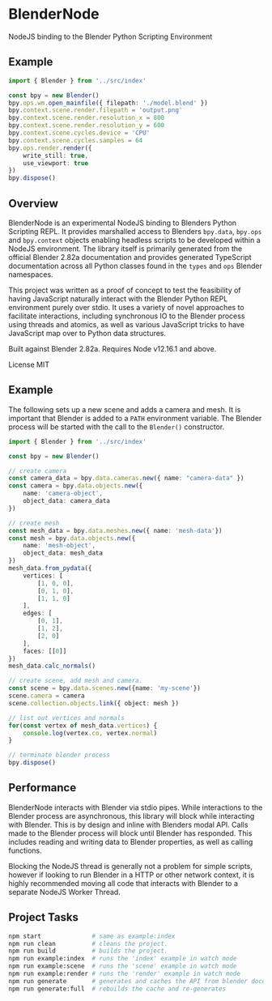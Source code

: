 # BlenderNode

NodeJS binding to the Blender Python Scripting Environment

## Example
```typescript
import { Blender } from '../src/index'

const bpy = new Blender()
bpy.ops.wm.open_mainfile({ filepath: './model.blend' })
bpy.context.scene.render.filepath = 'output.png'
bpy.context.scene.render.resolution_x = 800
bpy.context.scene.render.resolution_y = 600
bpy.context.scene.cycles.device = 'CPU'
bpy.context.scene.cycles.samples = 64
bpy.ops.render.render({ 
    write_still: true, 
    use_viewport: true 
})
bpy.dispose()
```

## Overview

BlenderNode is an experimental NodeJS binding to Blenders Python Scripting REPL. It provides marshalled access to Blenders `bpy.data`, `bpy.ops` and `bpy.context` objects enabling headless scripts to be developed within a NodeJS environment. The library itself is primarily generated from the official Blender 2.82a documentation and provides generated TypeScript documentation across all Python classes found in the `types` and `ops` Blender namespaces.

This project was written as a proof of concept to test the feasibility of having JavaScript naturally interact with the Blender Python REPL environment purely over stdio. It uses a variety of novel approaches to facilitate interactions, including synchronous IO to the Blender process using threads and atomics, as well as various JavaScript tricks to have JavaScript map over to Python data structures.

Built against Blender 2.82a. Requires Node v12.16.1 and above.

License MIT

## Example

The following sets up a new scene and adds a camera and mesh. It is important that Blender is added to a `PATH` environment variable. The Blender process will be started with the call to the `Blender()` constructor.

```typescript
import { Blender } from '../src/index'

const bpy = new Blender()

// create camera
const camera_data = bpy.data.cameras.new({ name: "camera-data" })
const camera = bpy.data.objects.new({ 
    name: 'camera-object', 
    object_data: camera_data 
})

// create mesh
const mesh_data = bpy.data.meshes.new({ name: 'mesh-data'})
const mesh = bpy.data.objects.new({ 
    name: 'mesh-object', 
    object_data: mesh_data 
})
mesh_data.from_pydata({
    vertices: [
        [1, 0, 0], 
        [0, 1, 0], 
        [1, 1, 0]
    ],
    edges: [
        [0, 1], 
        [1, 2], 
        [2, 0]
    ],
    faces: [[0]]
})
mesh_data.calc_normals()

// create scene, add mesh and camera.
const scene = bpy.data.scenes.new({name: 'my-scene'})
scene.camera = camera
scene.collection.objects.link({ object: mesh })

// list out vertices and normals
for(const vertex of mesh_data.vertices) {
    console.log(vertex.co, vertex.normal)
}

// terminate blender process
bpy.dispose()
```

## Performance

BlenderNode interacts with Blender via stdio pipes. While interactions to the Blender process are asynchronous, this library will block while interacting with Blender. This is by design and inline with Blenders modal API. Calls made to the Blender process will block until Blender has responded. This includes reading and writing data to Blender properties, as well as calling functions.

Blocking the NodeJS thread is generally not a problem for simple scripts, however if looking to run Blender in a HTTP or other network context, it is highly recommended moving all code that interacts with Blender to a separate NodeJS Worker Thread.

## Project Tasks

```bash
npm start              # same as example:index
npm run clean          # cleans the project.
npm run build          # builds the project.
npm run example:index  # runs the 'index' example in watch mode
npm run example:scene  # runs the 'scene' example in watch mode
npm run example:render # runs the 'render' example in watch mode
npm run generate       # generates and caches the API from blender documentation
npm run generate:full  # rebuilds the cache and re-generates
```